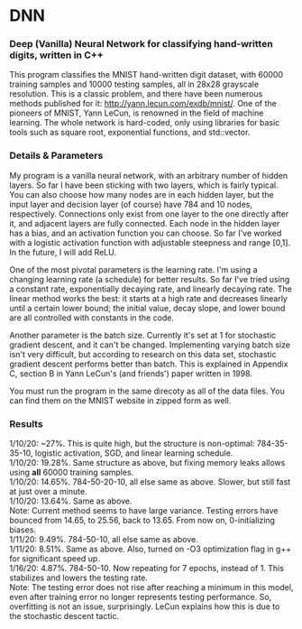 # DNN
### Deep (Vanilla) Neural Network for classifying hand-written digits, written in C++
This program classifies the MNIST hand-written digit dataset, with 60000 training samples and 10000 testing samples, all in 28x28 grayscale resolution. This is a classic problem, and there have been numerous methods published for it: http://yann.lecun.com/exdb/mnist/. One of the pioneers of MNIST, Yann LeCun, is renowned in the field of machine learning. The whole network is hard-coded, only using libraries for basic tools such as square root, exponential functions, and std::vector. 
### Details & Parameters
My program is a vanilla neural network, with an arbitrary number of hidden layers. So far I have been sticking with two layers, which is fairly typical. You can also choose how many nodes are in each hidden layer, but the input layer and decision layer (of course) have 784 and 10 nodes, respectively. Connections only exist from one layer to the one directly after it, and adjacent layers are fully connected. Each node in the hidden layer has a bias, and an activation function you can choose. So far I've worked with a logistic activation function with adjustable steepness and range [0,1]. In the future, I will add ReLU. 

One of the most pivotal parameters is the learning rate. I'm using a changing learning rate (a schedule) for better results. So far I've tried using a constant rate, exponentially decaying rate, and linearly decaying rate. The linear method works the best: it starts at a high rate and decreases linearly until a certain lower bound; the initial value, decay slope, and lower bound are all controlled with constants in the code.

Another parameter is the batch size. Currently it's set at 1 for stochastic gradient descent, and it can't be changed. Implementing varying batch size isn't very difficult, but according to research on this data set, stochastic gradient descent performs better than batch. This is explained in Appendix C, section B in Yann LeCun's (and friends') paper written in 1998. 

You must run the program in the same direcoty as all of the data files. You can find them on the MNIST website in zipped form as well.

### Results
1/10/20: ~27%. This is quite high, but the structure is non-optimal: 784-35-35-10, logistic activation, SGD, and linear learning schedule.<br/>
1/10/20: 19.28%. Same structure as above, but fixing memory leaks allows using **all** 60000 training samples. <br/>
1/10/20: 14.65%. 784-50-20-10, all else same as above. Slower, but still fast at just over a minute. <br/>
1/10/20: 13.64%. Same as above. <br/>
Note: Current method seems to have large variance. Testing errors have bounced from 14.65, to 25.56, back to 13.65. From now on, 0-initializing biases. <br/>
1/11/20: 9.49%. 784-50-10, all else same as above. <br/>
1/11/20: 8.51%. Same as above. Also, turned on -O3 optimization flag in g++ for significant speed up. <br/>
1/16/20: 4.87%. 784-50-10. Now repeating for 7 epochs, instead of 1. This stabilizes and lowers the testing rate. <br/>
Note: The testing error does not rise after reaching a minimum in this model, even after training error no longer represents testing performance. So, overfitting is not an issue, surprisingly. LeCun explains how this is due to the stochastic descent tactic. 

